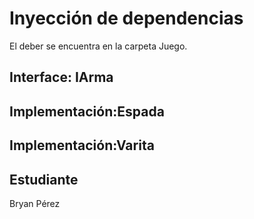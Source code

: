 # Inyección de dependencias
El deber se encuentra en la carpeta Juego.
## Interface: IArma
## Implementación:Espada
## Implementación:Varita
## Estudiante
Bryan Pérez
